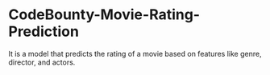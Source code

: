 # CodeBounty-Movie-Rating-Prediction
It is a model that predicts the rating of a movie based on features like genre, director, and actors.
